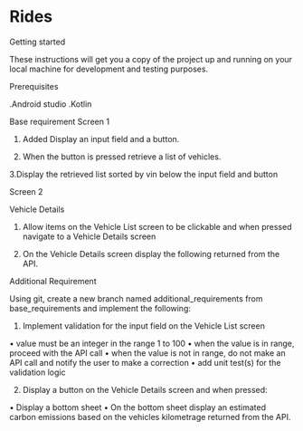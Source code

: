 # Rides
Getting started

These instructions will get you a copy of the project up and running on your local machine for development and testing purposes.

Prerequisites

.Android studio
.Kotlin

Base requirement 
Screen 1

1. Added Display an input field and a button.

2. When the button is pressed retrieve a list of vehicles.

3.Display the retrieved list sorted by vin below the input field and button

Screen 2

Vehicle Details 

1. Allow items on the Vehicle List screen to be clickable and when pressed navigate to a Vehicle Details screen 

2. On the Vehicle Details screen display the following returned from the API.



Additional Requirement

Using git, create a new branch named additional_requirements from base_requirements and implement the following: 

1. Implement validation for the input field on the Vehicle List screen 

• value must be an integer in the range 1 to 100 
• when the value is in range, proceed with the API call 
• when the value is not in range, do not make an API call and notify the user to make a correction 
• add unit test(s) for the validation logic 
 

2. Display a button on the Vehicle Details screen and when pressed: 

• Display a bottom sheet 
• On the bottom sheet display an estimated carbon emissions based on the vehicles kilometrage returned from the API.
